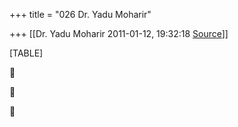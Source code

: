 +++
title = "026 Dr. Yadu Moharir"

+++
[[Dr. Yadu Moharir	2011-01-12, 19:32:18 [Source](https://groups.google.com/g/bvparishat/c/KFSTsyWycXM)]]



[TABLE]







